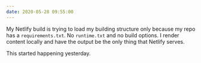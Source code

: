 ```yaml
---
date: 2020-05-28 09:55:00
---
```


My Netlify build is trying to load my building structure only because my repo has a `requirements.txt`.  No `runtime.txt` and no build options. I render content locally and have the output be the only thing that Netlify serves.

This started happening yesterday.
